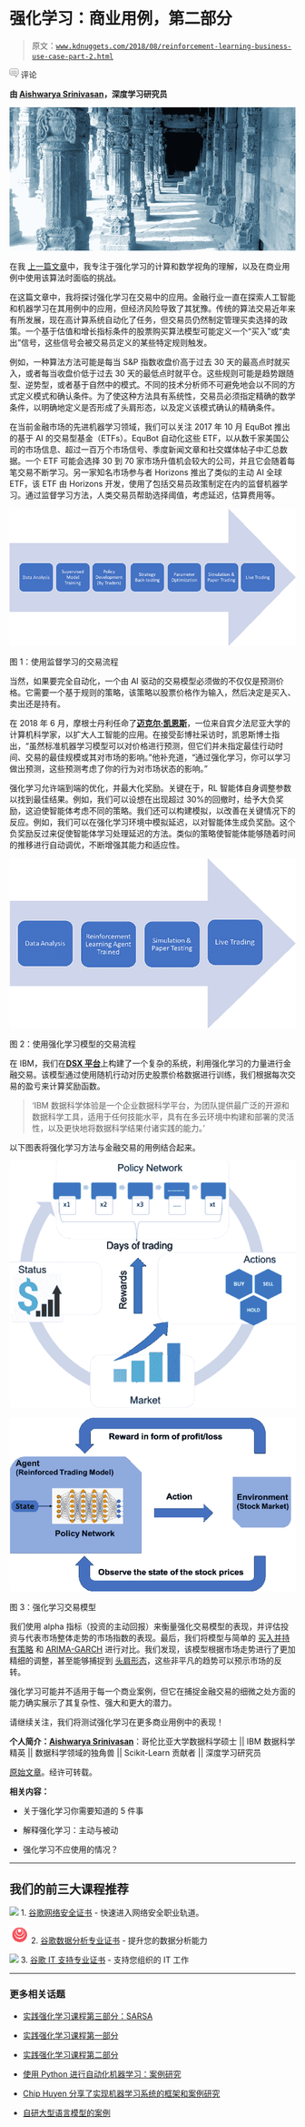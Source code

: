 # 强化学习：商业用例，第二部分

> 原文：[`www.kdnuggets.com/2018/08/reinforcement-learning-business-use-case-part-2.html`](https://www.kdnuggets.com/2018/08/reinforcement-learning-business-use-case-part-2.html)

![c](img/3d9c022da2d331bb56691a9617b91b90.png) 评论

**由 [Aishwarya Srinivasan](https://www.linkedin.com/in/aishwarya-srinivasan/)，深度学习研究员**

![](img/a7567a1008a62ab2dc2721f8a4c2fe4c.png)

在我 [上一篇文章](https://medium.com/inside-machine-learning/reinforcement-learning-the-business-use-case-part-1-65976c745319)中，我专注于强化学习的计算和数学视角的理解，以及在商业用例中使用该算法时面临的挑战。

在这篇文章中，我将探讨强化学习在交易中的应用。金融行业一直在探索人工智能和机器学习在其用例中的应用，但经济风险导致了其犹豫。传统的算法交易近年来有所发展，现在高计算系统自动化了任务，但交易员仍然制定管理买卖选择的政策。一个基于估值和增长指标条件的股票购买算法模型可能定义一个“买入”或“卖出”信号，这些信号会被交易员定义的某些特定规则触发。

例如，一种算法方法可能是每当 S&P 指数收盘价高于过去 30 天的最高点时就买入，或者每当收盘价低于过去 30 天的最低点时就平仓。这些规则可能是趋势跟随型、逆势型，或者基于自然中的模式。不同的技术分析师不可避免地会以不同的方式定义模式和确认条件。为了使这种方法具有系统性，交易员必须指定精确的数学条件，以明确地定义是否形成了头肩形态，以及定义该模式确认的精确条件。

在当前金融市场的先进机器学习领域，我们可以关注 2017 年 10 月 EquBot 推出的基于 AI 的交易型基金（ETFs）。EquBot 自动化这些 ETF，以从数千家美国公司的市场信息、超过一百万个市场信号、季度新闻文章和社交媒体帖子中汇总数据。一个 ETF 可能会选择 30 到 70 家市场升值机会较大的公司，并且它会随着每笔交易不断学习。另一家知名市场参与者 Horizons 推出了类似的主动 AI 全球 ETF，该 ETF 由 Horizons 开发，使用了包括交易员政策制定在内的监督机器学习。通过监督学习方法，人类交易员帮助选择阈值，考虑延迟，估算费用等。

![](img/fbaa34eea3d631b8430751636e30fcab.png)

图 1：使用监督学习的交易流程

当然，如果要完全自动化，一个由 AI 驱动的交易模型必须做的不仅仅是预测价格。它需要一个基于规则的策略，该策略以股票价格作为输入，然后决定是买入、卖出还是持有。

在 2018 年 6 月，摩根士丹利任命了[**迈克尔·凯恩斯**](https://en.wikipedia.org/wiki/Michael_Kearns_%28computer_scientist%29)，一位来自宾夕法尼亚大学的计算机科学家，以扩大人工智能的应用。在接受彭博社采访时，凯恩斯博士指出，“虽然标准机器学习模型可以对价格进行预测，但它们并未指定最佳行动时间、交易的最佳规模或其对市场的影响。”他补充道，“通过强化学习，你可以学习做出预测，这些预测考虑了你的行为对市场状态的影响。”

强化学习允许端到端的优化，并最大化奖励。关键在于，RL 智能体自身调整参数以找到最佳结果。例如，我们可以设想在出现超过 30%的回撤时，给予大负奖励，这迫使智能体考虑不同的策略。我们还可以构建模拟，以改善在关键情况下的反应。例如，我们可以在强化学习环境中模拟延迟，以对智能体生成负奖励。这个负奖励反过来促使智能体学习处理延迟的方法。类似的策略使智能体能够随着时间的推移进行自动调优，不断增强其能力和适应性。

![](img/447e75d7debdae2ace6ac9932140fce9.png)

图 2：使用强化学习模型的交易流程

在 IBM，我们在[**DSX 平台**](https://www.ibm.com/products/data-science-experience)上构建了一个复杂的系统，利用强化学习的力量进行金融交易。该模型通过使用随机行动对历史股票价格数据进行训练，我们根据每次交易的盈亏来计算奖励函数。

> ‘IBM 数据科学体验是一个企业数据科学平台，为团队提供最广泛的开源和数据科学工具，适用于任何技能水平，具有在多云环境中构建和部署的灵活性，以及更快地将数据科学结果付诸实践的能力。’

以下图表将强化学习方法与金融交易的用例结合起来。

![](img/036a442bf6cfd04658e5f032fb516312.png)

![](img/0472dd65e8be68522023d4cc1778ed15.png)

图 3：强化学习交易模型

我们使用 alpha 指标（投资的主动回报）来衡量强化交易模型的表现，并评估投资与代表市场整体走势的市场指数的表现。最后，我们将模型与简单的 [买入并持有策略](https://www.investopedia.com/terms/b/buyandhold.asp) 和 [ARIMA-GARCH](https://www.quantstart.com/articles/ARIMA-GARCH-Trading-Strategy-on-the-SP500-Stock-Market-Index-Using-R) 进行对比。我们发现，该模型根据市场走势进行了更加精细的调整，甚至能够捕捉到 [头肩形态](https://www.investopedia.com/university/charts/charts2.asp)，这些非平凡的趋势可以预示市场的反转。

强化学习可能并不适用于每一个商业案例，但它在捕捉金融交易的细微之处方面的能力确实展示了其复杂性、强大和更大的潜力。

请继续关注，我们将测试强化学习在更多商业用例中的表现！

**个人简介：[Aishwarya Srinivasan](https://www.linkedin.com/in/aishwarya-srinivasan/)**：哥伦比亚大学数据科学硕士 || IBM 数据科学精英 || 数据科学领域的独角兽 || Scikit-Learn 贡献者 || 深度学习研究员

[原始文章](https://medium.com/inside-machine-learning/reinforcement-learning-the-business-use-case-part-2-c175740999)。经许可转载。

**相关内容：**

+   关于强化学习你需要知道的 5 件事

+   解释强化学习：主动与被动

+   强化学习不应使用的情况？

* * *

## 我们的前三大课程推荐

![](img/0244c01ba9267c002ef39d4907e0b8fb.png) 1\. [谷歌网络安全证书](https://www.kdnuggets.com/google-cybersecurity) - 快速进入网络安全职业轨道。

![](img/e225c49c3c91745821c8c0368bf04711.png) 2\. [谷歌数据分析专业证书](https://www.kdnuggets.com/google-data-analytics) - 提升您的数据分析能力

![](img/0244c01ba9267c002ef39d4907e0b8fb.png) 3\. [谷歌 IT 支持专业证书](https://www.kdnuggets.com/google-itsupport) - 支持您组织的 IT 工作

* * *

### 更多相关话题

+   [实践强化学习课程第三部分：SARSA](https://www.kdnuggets.com/2022/01/handson-reinforcement-learning-course-part-3-sarsa.html)

+   [实践强化学习课程第一部分](https://www.kdnuggets.com/2021/12/hands-on-reinforcement-learning-course-part-1.html)

+   [实践强化学习课程第二部分](https://www.kdnuggets.com/2021/12/hands-on-reinforcement-learning-part-2.html)

+   [使用 Python 进行自动化机器学习：案例研究](https://www.kdnuggets.com/2023/04/automated-machine-learning-python-case-study.html)

+   [Chip Huyen 分享了实现机器学习系统的框架和案例研究](https://www.kdnuggets.com/2023/02/sphere-chip-huyen-shares-frameworks-case-studies-implementing-ml-systems.html)

+   [自研大型语言模型的案例](https://www.kdnuggets.com/the-case-of-homegrown-large-language-models)
